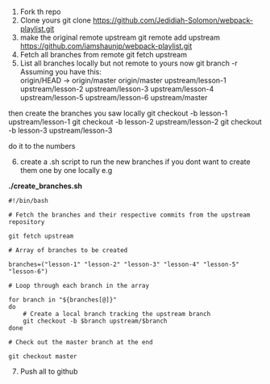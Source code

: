 1. Fork th repo
2. Clone yours
   git clone https://github.com/Jedidiah-Solomon/webpack-playlist.git
3. make the original remote upstream
   git remote add upstream https://github.com/iamshaunjp/webpack-playlist.git
4. Fetch all branches from remote
   git fetch upstream
5. List all branches locally but not remote to yours now
   git branch -r
   Assuming you have this:  
   origin/HEAD -> origin/master
   origin/master
   upstream/lesson-1
   upstream/lesson-2
   upstream/lesson-3
   upstream/lesson-4
   upstream/lesson-5
   upstream/lesson-6
   upstream/master

then create the branches you saw locally
git checkout -b lesson-1 upstream/lesson-1
git checkout -b lesson-2 upstream/lesson-2
git checkout -b lesson-3 upstream/lesson-3

do it to the numbers

6. create a .sh script to run the new branches if you dont want to create them one by one locally e.g

**./create_branches.sh**

```
#!/bin/bash

# Fetch the branches and their respective commits from the upstream repository

git fetch upstream

# Array of branches to be created

branches=("lesson-1" "lesson-2" "lesson-3" "lesson-4" "lesson-5" "lesson-6")

# Loop through each branch in the array

for branch in "${branches[@]}"
do
    # Create a local branch tracking the upstream branch
    git checkout -b $branch upstream/$branch
done

# Check out the master branch at the end

git checkout master
```

7. Push all to github
